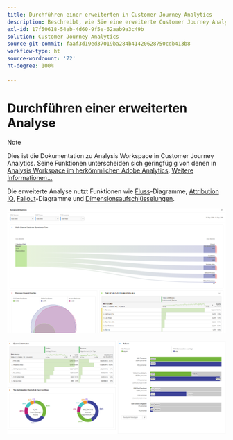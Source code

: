 ```yaml
---
title: Durchführen einer erweiterten in Customer Journey Analytics
description: Beschreibt, wie Sie eine erweiterte Customer Journey Analytics-Analyse in Arbeitsbereich durchführen können.
exl-id: 17f50618-54eb-4d60-9f5e-62aab9a3c49b
solution: Customer Journey Analytics
source-git-commit: faaf3d19ed37019ba284b41420628750cdb413b8
workflow-type: ht
source-wordcount: '72'
ht-degree: 100%

---
```


# Durchführen einer erweiterten Analyse

>[!NOTE]
>
>Dies ist die Dokumentation zu Analysis Workspace in Customer Journey Analytics. Seine Funktionen unterscheiden sich geringfügig von denen in [Analysis Workspace im herkömmlichen Adobe Analytics](https://experienceleague.adobe.com/docs/analytics/analyze/analysis-workspace/home.html?lang=de). [Weitere Informationen...](/help/getting-started/cja-aa.md)

Die erweiterte Analyse nutzt Funktionen wie [Fluss](/help/analysis-workspace/visualizations/c-flow/flow.md)-Diagramme, [Attribution IQ](/help/analysis-workspace/attribution/overview.md), [Fallout](/help/analysis-workspace/visualizations/fallout/fallout-flow.md)-Diagramme und [Dimensionsaufschlüsselungen](/help/components/dimensions/t-breakdown-fa.md).

![Arbeitsbereich-Screenshot 1](assets/cja-adv-analysis1.png)

![Arbeitsbereich-Screenshot 2](assets/cja-adv-analysis2.png)
